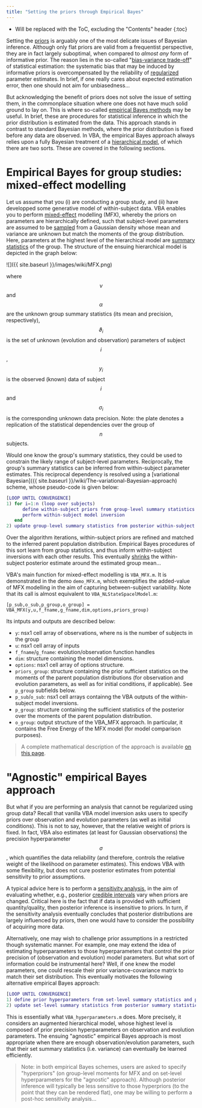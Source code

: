 ```yaml
---
title: "Setting the priors through Empirical Bayes"
---
```

* Will be replaced with the ToC, excluding the "Contents" header
{:toc}

Setting the [priors](https://en.wikipedia.org/wiki/Prior_probability) is arguably one of the most delicate issues of Bayesian inference. Although only flat priors are valid from a frequentist perspective, they are in fact largely suboptimal, when compared to *almost any* form of informative prior. The reason lies in the so-called "[bias-variance trade-off](https://en.wikipedia.org/wiki/Bias%E2%80%93variance_tradeoff)" of statistical estimation: the systematic bias that may be induced by informative priors is overcompensated by the reliability of [regularized](https://en.wikipedia.org/wiki/Regularization_(mathematics)) parameter estimates. In brief, if one really cares about expected estimation error, then one should not aim for unbiasedness...

But acknowledging the benefit of priors does not solve the issue of setting them, in the commonplace situation where one does not have much solid ground to lay on. This is where so-called [empirical Bayes methods](https://en.wikipedia.org/wiki/Empirical_Bayes_method) may be useful. In brief, these are procedures for statistical inference in which the prior distribution is estimated from the data. This approach stands in contrast to standard Bayesian methods, where the prior distribution is fixed before any data are observed. In VBA, the empirical Bayes approach always relies upon a fully Bayesian treatment of a [hierarchical model](https://en.wikipedia.org/wiki/Bayesian_hierarchical_modeling), of which there are two sorts. These are covered in the following sections.


# Empirical Bayes for group studies: mixed-effect modelling

Let us assume that you (i) are conducting a group study, and (ii) have developped some generative model of within-subject data. VBA enables you to perform [mixed-effect](https://en.wikipedia.org/wiki/Mixed_model) modelling (MFX), whereby the priors on parameters are hierarchically defined, such that subject-level parameters are assumed to be [sampled](https://en.wikipedia.org/wiki/Sample_(statistics)) from a Gaussian density whose mean and variance are unknown but match the moments of the group distribution. Here, parameters at the highest level of the hierarchical model are [summary statistics](https://en.wikipedia.org/wiki/Summary_statistics) of the group. The structure of the ensuing hierarchical model is depicted in the graph below:

![]({{ site.baseurl }}/images/wiki/MFX.png)

where $$\nu$$ and $$\alpha$$ are the unknown group summary statistics (its mean and precision, respectively), $$\vartheta_i$$ is the set of unknown (evolution and observation) parameters of subject $$i$$, $$y_i$$ is the observed (known) data of subject $$i$$ and $$\sigma_i$$ is the corresponding unknown data precision. Note: the plate denotes a replication of the statistical dependencies over the group of $$n$$ subjects.

Would one know the group's summary statistics, they could be used to constrain the likely range of subject-level parameters. Reciprocally, the group's summary statistics can be inferred from within-subject parameter estimates. This reciprocal dependency is resolved using a [variational Bayesian]({{ site.baseurl }}/wiki/The-variational-Bayesian-approach) scheme, whose pseudo-code is given below:

```matlab
[LOOP UNTIL CONVERGENCE]
1) for i=1:n (loop over subjects)
      define within-subject priors from group-level summary statistics
      perform within-subject model inversion
   end
2) update group-level summary statistics from posterior within-subject summary statistics
```

Over the algorithm iterations, within-subject priors are refined and matched to the inferred parent population distribution. Empirical Bayes procedures of this sort learn from group statistics, and thus inform within-subject inversions with each other results. This eventually [shrinks](https://en.wikipedia.org/wiki/Shrinkage_estimator) the within-subject posterior estimate around the estimated group mean...

VBA's main function for mixed-effect modelling is `VBA_MFX.m`. It is demonstrated in the demo `demo_MFX.m`, which exemplifies the added-value of MFX modelling in the aim of capturing between-subject variability. Note that its call is almost equivalent to `VBA_NLStateSpacelModel.m`:

```
[p_sub,o_sub,p_group,o_group] = VBA_MFX(y,u,f_fname,g_fname,dim,options,priors_group)
```

Its intputs and outputs are described below:

- `y`: nsx1 cell array of observations, where ns is the number of subjects in the group
- `u`:  nsx1 cell array of inputs
- `f_fname`/`g_fname`: evolution/observation function handles
- `dim`: structure containing the model dimensions.
- `options`: nsx1 cell array of options structure.
- `priors_group`: structure containing the prior sufficient statistics on the moments of the parent population distributions (for observation and evolution parameters, as well as for initial conditions, if applicable). See `p_group` subfields below.
- `p_sub`/`o_sub`: nsx1 cell arrays containng the VBA outputs of the within-subject model inversions.
- `p_group`: structure containing the sufficient statistics of the posterior over the moments of the parent population distribution.
- `o_group`: output structure of the VBA_MFX approach. In particular, it contains the Free Energy of the MFX model (for model comparison purposes).

> A complete mathematical description of the approach is available [on this page](https://sites.google.com/site/jeandaunizeauswebsite/links/resources).



# "Agnostic" empirical Bayes approach

But what if you are performing an analysis that cannot be regularized using group data? Recall that vanilla VBA model inversion asks users to specify priors over observation and evolution parameters (as well as initial conditions). This is not to say, however, that the relative weight of priors is fixed. In fact, VBA also estimates (at least for Gaussian observations) the precision hyperparameter $$\sigma$$, which quantifies the data reliability (and therefore, controls the relative weight of the likelihood on parameter estimates). This endows VBA with some flexibility, but does not cure posterior estimates from potential sensitivity to prior assumptions.

A typical advice here is to perform a [sensitivity analysis](https://en.wikipedia.org/wiki/Sensitivity_analysis), in the aim of evaluating whether, e.g., posterior [credible intervals](https://en.wikipedia.org/wiki/Credible_interval) vary when priors are changed. Critical here is the fact that if data is provided with sufficient quantity/quality, then posterior inference is insensitive to priors. In turn, if the sensitivity analysis eventually concludes that posterior distributions are largely influenced by priors, then one would have to consider the possibility of acquiring more data.

Alternatively, one may wish to challenge prior assumptions in a restricted though systematic manner. For example, one may extend the idea of estimating hyperparameters to those hyperparameters that control the prior precision of (observation and evolution) model parameters. But what sort of information could be instrumental here? Well, if one knew the model parameters, one could rescale their prior variance-covariance matrix to match their set distribution. This eventually motivates the following alternative empirical Bayes approach:

```matlab
[LOOP UNTIL CONVERGENCE]
1) define prior hyperparameters from set-level summary statistics and perform model inversion
2) update set-level summary statistics from posterior summary statistics
```

This is essentially what `VBA_hyperparameters.m` does. More precisely, it considers an augmented hierarchical model, whose highest level is composed of prior precision hyperparameters on observation and evolution parameters. The ensuing "agnostic" empirical Bayes approach is most appropriate when there are enough observation/evolution parameters, such that their set summary statistics (i.e. variance) can eventually be learned efficiently.


> Note: in both empirical Bayes schemes, users are asked to specify "hyperpriors" (on group-level moments for MFX and on set-level hyperparameters for the "agnostic" approach). Although posterior inference will typically be less sensitive to those hyperpriors (to the point that they can be rendered flat), one may be willing to perform a post-hoc sensitivity analysis... 




